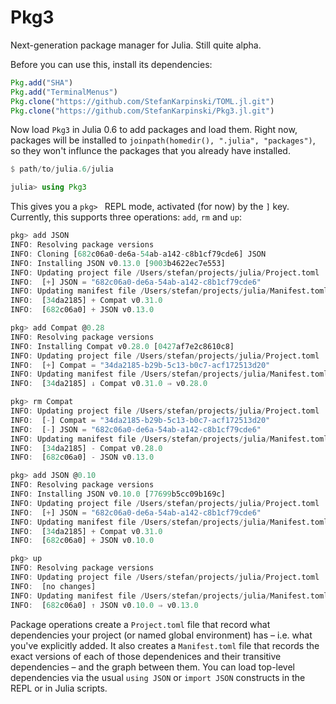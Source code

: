 # Pkg3

<!--
[![Build Status](https://travis-ci.org/StefanKarpinski/Pkg3.jl.svg?branch=master)](https://travis-ci.org/StefanKarpinski/Pkg3.jl)

[![Coverage Status](https://coveralls.io/repos/StefanKarpinski/Pkg3.jl/badge.svg?branch=master&service=github)](https://coveralls.io/github/StefanKarpinski/Pkg3.jl?branch=master)

[![codecov.io](http://codecov.io/github/StefanKarpinski/Pkg3.jl/coverage.svg?branch=master)](http://codecov.io/github/StefanKarpinski/Pkg3.jl?branch=master)
-->

Next-generation package manager for Julia. Still quite alpha.

Before you can use this, install its dependencies:

```jl
Pkg.add("SHA")
Pkg.add("TerminalMenus")
Pkg.clone("https://github.com/StefanKarpinski/TOML.jl.git")
Pkg.clone("https://github.com/StefanKarpinski/Pkg3.jl.git")
```

Now load `Pkg3` in Julia 0.6 to add packages and load them.
Right now, packages will be installed to `joinpath(homedir(), ".julia", "packages")`, so they won't influnce the packages that you already have installed.

```jl
$ path/to/julia.6/julia

julia> using Pkg3
```


This gives you a `pkg> ` REPL mode, activated (for now) by the `]` key. Currently, this supports three operations: `add`, `rm` and `up`:

```jl
pkg> add JSON
INFO: Resolving package versions
INFO: Cloning [682c06a0-de6a-54ab-a142-c8b1cf79cde6] JSON
INFO: Installing JSON v0.13.0 [9003b4622ec7e553]
INFO: Updating project file /Users/stefan/projects/julia/Project.toml
INFO:  [+] JSON = "682c06a0-de6a-54ab-a142-c8b1cf79cde6"
INFO: Updating manifest file /Users/stefan/projects/julia/Manifest.toml
INFO:  [34da2185] + Compat v0.31.0
INFO:  [682c06a0] + JSON v0.13.0

pkg> add Compat @0.28
INFO: Resolving package versions
INFO: Installing Compat v0.28.0 [0427af7e2c8610c8]
INFO: Updating project file /Users/stefan/projects/julia/Project.toml
INFO:  [+] Compat = "34da2185-b29b-5c13-b0c7-acf172513d20"
INFO: Updating manifest file /Users/stefan/projects/julia/Manifest.toml
INFO:  [34da2185] ↓ Compat v0.31.0 ⇒ v0.28.0

pkg> rm Compat
INFO: Updating project file /Users/stefan/projects/julia/Project.toml
INFO:  [-] Compat = "34da2185-b29b-5c13-b0c7-acf172513d20"
INFO:  [-] JSON = "682c06a0-de6a-54ab-a142-c8b1cf79cde6"
INFO: Updating manifest file /Users/stefan/projects/julia/Manifest.toml
INFO:  [34da2185] - Compat v0.28.0
INFO:  [682c06a0] - JSON v0.13.0

pkg> add JSON @0.10
INFO: Resolving package versions
INFO: Installing JSON v0.10.0 [77699b5cc09b169c]
INFO: Updating project file /Users/stefan/projects/julia/Project.toml
INFO:  [+] JSON = "682c06a0-de6a-54ab-a142-c8b1cf79cde6"
INFO: Updating manifest file /Users/stefan/projects/julia/Manifest.toml
INFO:  [34da2185] + Compat v0.31.0
INFO:  [682c06a0] + JSON v0.10.0

pkg> up
INFO: Resolving package versions
INFO: Updating project file /Users/stefan/projects/julia/Project.toml
INFO:  [no changes]
INFO: Updating manifest file /Users/stefan/projects/julia/Manifest.toml
INFO:  [682c06a0] ↑ JSON v0.10.0 ⇒ v0.13.0
```

Package operations create a `Project.toml` file that record what dependencies your project (or named global environment) has – i.e. what you've explicitly added. It also creates a `Manifest.toml` file that records the exact versions of each of those dependenices and their transitive dependencies – and the graph between them. You can load top-level dependencies via the usual `using JSON` or `import JSON` constructs in the REPL or in Julia scripts.
